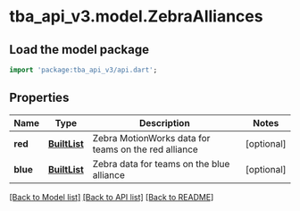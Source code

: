 # tba_api_v3.model.ZebraAlliances

## Load the model package
```dart
import 'package:tba_api_v3/api.dart';
```

## Properties
Name | Type | Description | Notes
------------ | ------------- | ------------- | -------------
**red** | [**BuiltList<ZebraTeam>**](ZebraTeam.md) | Zebra MotionWorks data for teams on the red alliance | [optional] 
**blue** | [**BuiltList<ZebraTeam>**](ZebraTeam.md) | Zebra data for teams on the blue alliance | [optional] 

[[Back to Model list]](../README.md#documentation-for-models) [[Back to API list]](../README.md#documentation-for-api-endpoints) [[Back to README]](../README.md)


